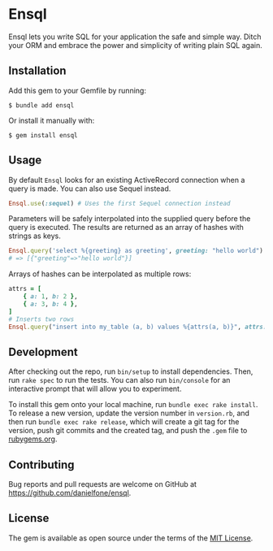 # Ensql

Ensql lets you write SQL for your application the safe and simple way. Ditch
your ORM and embrace the power and simplicity of writing plain SQL again.

## Installation

Add this gem to your Gemfile by running:

    $ bundle add ensql

Or install it manually with:

    $ gem install ensql

## Usage

By default `Ensql` looks for an existing ActiveRecord connection when a query is
made. You can also use Sequel instead.

```ruby
Ensql.use(:sequel) # Uses the first Sequel connection instead
```

Parameters will be safely interpolated into the supplied query before the query
is executed. The results are returned as an array of hashes with strings as keys.

```ruby
Ensql.query('select %{greeting} as greeting', greeting: "hello world")
# => [{"greeting"=>"hello world"}]
```

Arrays of hashes can be interpolated as multiple rows:

```ruby
attrs = [
    { a: 1, b: 2 },
    { a: 3, b: 4 },
]
# Inserts two rows
Ensql.query("insert into my_table (a, b) values %{attrs(a, b)}", attrs: attrs)
```

## Development

After checking out the repo, run `bin/setup` to install dependencies. Then, run `rake spec` to run the tests. You can also run `bin/console` for an interactive prompt that will allow you to experiment.

To install this gem onto your local machine, run `bundle exec rake install`. To release a new version, update the version number in `version.rb`, and then run `bundle exec rake release`, which will create a git tag for the version, push git commits and the created tag, and push the `.gem` file to [rubygems.org](https://rubygems.org).

## Contributing

Bug reports and pull requests are welcome on GitHub at https://github.com/danielfone/ensql.

## License

The gem is available as open source under the terms of the [MIT License](https://opensource.org/licenses/MIT).
